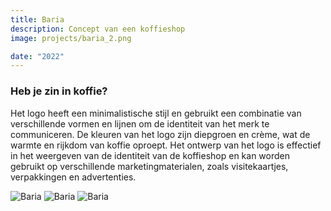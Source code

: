 ```yaml
---
title: Baria
description: Concept van een koffieshop
image: projects/baria_2.png

date: "2022"
---
```

### Heb je zin in koffie?
Het logo heeft een minimalistische stijl en gebruikt een combinatie van verschillende vormen en lijnen om de identiteit van het merk te communiceren. 
De kleuren van het logo zijn diepgroen en crème, wat de warmte en rijkdom van koffie oproept. Het ontwerp van het logo is effectief in het weergeven van de identiteit van de koffieshop en kan worden gebruikt op verschillende marketingmaterialen, zoals visitekaartjes, verpakkingen en advertenties. 


![Baria](/img/projects/baria_1.jpg)
![Baria](/img/projects/baria_2.png)
![Baria](/img/projects/baria_3.png)


